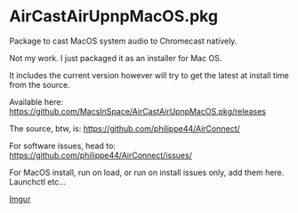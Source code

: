 # AirCastAirUpnpMacOS.pkg
Package to cast MacOS system audio to Chromecast natively.

Not my work. I just packaged it as an installer for Mac OS.

It includes the current version however will try to get the latest at install time from the source.

Available here:
https://github.com/MacsInSpace/AirCastAirUpnpMacOS.pkg/releases

The source, btw, is: 
https://github.com/philippe44/AirConnect/

For software issues, head to:
https://github.com/philippe44/AirConnect/issues/

For MacOS install, run on load, or run on install issues only, add them here.
Launchctl etc... 


[Imgur](https://i.imgur.com/w08GG4a.png)

